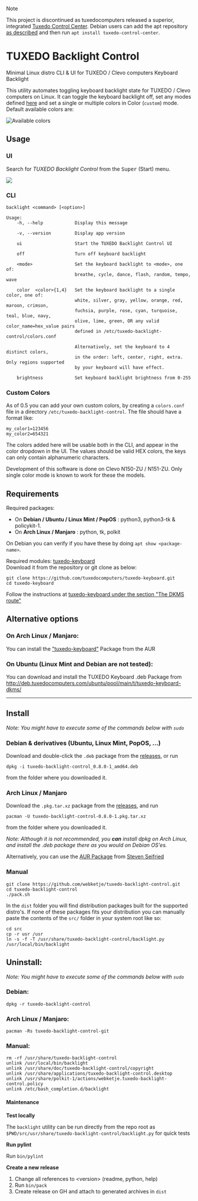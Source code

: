 > [!note]
> This project is discontinued as tuxedocomputers released a superior, integrated [Tuxedo Control Center](https://github.com/tuxedocomputers/tuxedo-control-center). Debian users can add the apt repository [as described](https://www.tuxedocomputers.com/en/Add-TUXEDO-software-package-sources.tuxedo) and then run `apt install tuxedo-control-center`.

# TUXEDO Backlight Control
Minimal Linux distro CLI &amp; UI for TUXEDO / Clevo computers Keyboard Backlight

This utility automates toggling keyboard backlight state for TUXEDO / Clevo computers on Linux.
It can toggle the keyboard backlight off, set any modes defined [here](https://github.com/tuxedocomputers/tuxedo-keyboard#modes) and set a single or multiple colors in Color (`custom`)  mode.
Default available colors are:

![Available colors](assets/colors.png)

## Usage

### UI

Search for *TUXEDO Backlight Control* from the <kbd>Super</kbd> (Start) menu.

![](/assets/screenshot.png)

### CLI

```
backlight <command> [<option>]
```

```
Usage:
    -h, --help            Display this message

    -v, --version         Display app version

    ui                    Start the TUXEDO Backlight Control UI

    off                   Turn off keyboard backlight

    <mode>                Set the keyboard backlight to <mode>, one of:
                          breathe, cycle, dance, flash, random, tempo, wave

    color  <color>{1,4}   Set the keyboard backlight to a single color, one of:
                          white, silver, gray, yellow, orange, red, maroon, crimson,
                          fuchsia, purple, rose, cyan, turquoise, teal, blue, navy,
                          olive, lime, green, OR any valid color_name=hex_value pairs
                          defined in /etc/tuxedo-backlight-control/colors.conf

                          Alternatively, set the keyboard to 4 distinct colors,
                          in the order: left, center, right, extra. Only regions supported
                          by your keyboard will have effect.

    brightness            Set keyboard backlight brightness from 0-255
```

### Custom Colors

As of 0.5 you can add your own custom colors, by creating a `colors.conf` file in a directory `/etc/tuxedo-backlight-control`. The file should have a format like:

```
my_color1=123456
my_color2=654321
```

The colors added here will be usable both in the CLI, and appear in the color dropdown in the UI.
The values should be valid HEX colors, the keys can only contain alphanumeric characters. 

Development of this software is done on Clevo N150-ZU / N151-ZU. Only single color mode is known to work for these the models.

## Requirements

Required packages: 

* On **Debian / Ubuntu / Linux Mint / PopOS** : python3, python3-tk & policykit-1.
* On **Arch Linux / Manjaro** : python, tk, polkit

On Debian you can verify if you have these by doing `apt show <package-name>`.  

Required modules: [tuxedo-keyboard](https://github.com/tuxedocomputers/tuxedo-keyboard)  
Download it from the repository or git clone as below:

```
git clone https://github.com/tuxedocomputers/tuxedo-keyboard.git
cd tuxedo-keyboard
```

Follow the instructions at [tuxedo-keyboard under the section "The DKMS route"](https://github.com/tuxedocomputers/tuxedo-keyboard#the-dkms-route)

## Alternative options

### On Arch Linux / Manjaro:

You can install the ["tuxedo-keyboard"](https://aur.archlinux.org/packages/tuxedo-keyboard/ "TUXEDO Keyboard AUR Package") Package from the AUR

### On Ubuntu (Linux Mint and Debian are not tested):

You can download and install the TUXEDO Keyboard .deb Package from http://deb.tuxedocomputers.com/ubuntu/pool/main/t/tuxedo-keyboard-dkms/

----

## Install

*Note: You might have to execute some of the commands below with `sudo`*

### Debian & derivatives (Ubuntu, Linux Mint, PopOS, ...)

Download and double-click the `.deb` package from the [releases](https://github.com/webketje/tuxedo-backlight-control/releases/latest), or run
```
dpkg -i tuxedo-backlight-control_0.8.0-1_amd64.deb
```
from the folder where you downloaded it.

### Arch Linux / Manjaro

Download the `.pkg.tar.xz` package from the [releases](https://github.com/webketje/tuxedo-backlight-control/releases/latest), and run

```
pacman -U tuxedo-backlight-control-0.8.0-1.pkg.tar.xz
```
from the folder where you downloaded it.

_Note: Although it is not recommended, you **can** install dpkg on Arch Linux, and install the .deb package there as you would on Debian OS'es._

Alternatively, you can use the [AUR Package](https://aur.archlinux.org/packages/tuxedo-backlight-control-git/) from [Steven Seifried](https://github.com/StevenSeifried/)

### Manual

```
git clone https://github.com/webketje/tuxedo-backlight-control.git
cd tuxedo-backlight-control
./pack.sh
```

In the `dist` folder you will find distribution packages built for the supported distro's. If none of these packages fits your distribution you can manually paste the contents of the `src/` folder in your system root like so:

```
cd src
cp -r usr /usr
ln -s -f -T /usr/share/tuxedo-backlight-control/backlight.py /usr/local/bin/backlight
```

## Uninstall:

*Note: You might have to execute some of the commands below with `sudo`*

### Debian:

```
dpkg -r tuxedo-backlight-control
```

### Arch Linux / Manjaro:

```
pacman -Rs tuxedo-backlight-control-git
```

### Manual:

```
rm -rf /usr/share/tuxedo-backlight-control
unlink /usr/local/bin/backlight
unlink /usr/share/doc/tuxedo-backlight-control/copyright
unlink /usr/share/applications/tuxedo-backlight-control.desktop
unlink /usr/share/polkit-1/actions/webketje.tuxedo-backlight-control.policy
unlink /etc/bash_completion.d/backlight
```


#### Maintenance

**Test locally**

The `backlight` utility can be run directly from the repo root as `$PWD/src/usr/share/tuxedo-backlight-control/backlight.py` for quick tests

**Run pylint**

Run `bin/pylint`

**Create a new release**

1. Change all references to &lt;version&gt; (readme, python, help)
2. Run `bin/pack`
3. Create release on GH and attach to generated archives in `dist`

